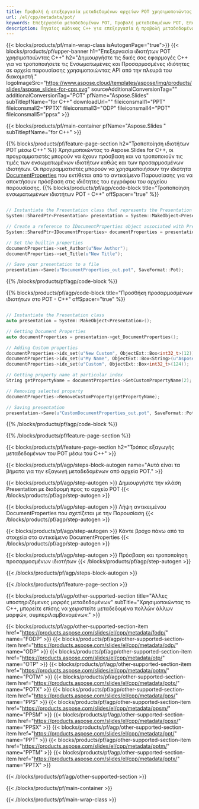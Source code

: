 ```yaml
---
title: Προβολή ή επεξεργασία μεταδεδομένων αρχείων POT χρησιμοποιώντας C++
url: /el/cpp/metadata/pot/
keywords: Επεξεργασία μεταδεδομένων POT, Προβολή μεταδεδομένων POT, Επεξεργασία ιδιοτήτων POT, Προβολή ιδιοτήτων POT
description: Πηγαίος κώδικας C++ για επεξεργασία ή προβολή μεταδεδομένων μορφής POT.
---
```


{{< blocks/products/pf/main-wrap-class isAutogenPage="true">}}
{{< blocks/products/pf/upper-banner h1="Επεξεργασία ιδιοτήτων POT χρησιμοποιώντας C++" h2="Δημιουργήστε τις δικές σας εφαρμογές C++ για να τροποποιήσετε τις Ενσωματωμένες και Προσαρμοσμένες ιδιότητες σε αρχεία παρουσίασης χρησιμοποιώντας API από την πλευρά του διακομιστή." logoImageSrc="https://www.aspose.cloud/templates/aspose/img/products/slides/aspose_slides-for-cpp.svg" sourceAdditionalConversionTag="" additionalConversionTag="POT" pfName="Aspose.Slides" subTitlepfName="for C++" downloadUrl="" fileiconsmall1="PPT" fileiconsmall2="PPTX" fileiconsmall3="ODP" fileiconsmall4="POT" fileiconsmall5="ppsx" >}}

{{< blocks/products/pf/main-container pfName="Aspose.Slides " subTitlepfName="for C++" >}}

{{% blocks/products/pf/feature-page-section  h2="Τροποποίηση ιδιοτήτων POT μέσω C++" %}}
Χρησιμοποιώντας το Aspose.Slides for C++, οι προγραμματιστές μπορούν να έχουν πρόσβαση και να τροποποιούν τις τιμές των ενσωματωμένων ιδιοτήτων καθώς και των προσαρμοσμένων ιδιοτήτων. Οι προγραμματιστές μπορούν να χρησιμοποιήσουν την ιδιότητα [DocumentProperties](https://reference.aspose.com/slides/cpp/aspose.slides/documentproperties/) που εκτίθεται από το αντικείμενο Παρουσίασης για να αποκτήσουν πρόσβαση στις ιδιότητες του εγγράφου του αρχείου παρουσίασης.
{{% blocks/products/pf/agp/code-block title="Τροποποίηση ενσωματωμένων ιδιοτήτων POT - C++" offSpacer="true" %}}

```cpp

// Instantiate the Presentation class that represents the Presentation
System::SharedPtr<Presentation> presentation = System::MakeObject<Presentation>(u"presentation.pot");

// Create a reference to IDocumentProperties object associated with Presentation
System::SharedPtr<IDocumentProperties> documentProperties = presentation->get_DocumentProperties();

// Set the builtin properties
documentProperties->set_Author(u"New Author");
documentProperties->set_Title(u"New Title");

// Save your presentation to a file
presentation->Save(u"DocumentProperties_out.pot", SaveFormat::Pot);
```

{{% /blocks/products/pf/agp/code-block %}}

{{% blocks/products/pf/agp/code-block title="Προσθήκη προσαρμοσμένων ιδιοτήτων στο POT - C++" offSpacer="true" %}}

```cpp

// Instantiate the Presentation class
auto presentation = System::MakeObject<Presentation>();

// Getting Document Properties
auto documentProperties = presentation->get_DocumentProperties();

// Adding Custom properties
documentProperties->idx_set(u"New Custom", ObjectExt::Box<int32_t>(12));
documentProperties->idx_set(u"My Name", ObjectExt::Box<String>(u"Aspose Metadata Editor"));
documentProperties->idx_set(u"Custom", ObjectExt::Box<int32_t>(124));

// Getting property name at particular index
String getPropertyName = documentProperties->GetCustomPropertyName(2);

// Removing selected property
documentProperties->RemoveCustomProperty(getPropertyName);

// Saving presentation
presentation->Save(u"CustomDocumentProperties_out.pot", SaveFormat::Pot);
```

{{% /blocks/products/pf/agp/code-block %}}

{{% /blocks/products/pf/feature-page-section %}}

{{< blocks/products/pf/feature-page-section  h2="Τρόπος εξαγωγής μεταδεδομένων του POT μέσω του C++" >}}

{{< blocks/products/pf/agp/steps-block-autogen name="Αυτά είναι τα βήματα για την εξαγωγή μεταδεδομένων από αρχεία POT." >}}

{{< blocks/products/pf/agp/step-autogen >}}
Δημιουργήστε την κλάση Presentation με διαδρομή προς το αρχείο POT
{{< /blocks/products/pf/agp/step-autogen >}}

{{< blocks/products/pf/agp/step-autogen >}}
Λήψη αντικειμένου DocumentProperties που σχετίζεται με την Παρουσίαση
{{< /blocks/products/pf/agp/step-autogen >}}

{{< blocks/products/pf/agp/step-autogen >}}
Κάντε βρόχο πάνω από τα στοιχεία στο αντικείμενο DocumentProperties
{{< /blocks/products/pf/agp/step-autogen >}}

{{< blocks/products/pf/agp/step-autogen >}}
Πρόσβαση και τροποποίηση προσαρμοσμένων ιδιοτήτων
{{< /blocks/products/pf/agp/step-autogen >}}

{{< /blocks/products/pf/agp/steps-block-autogen >}}

{{< /blocks/products/pf/feature-page-section >}}

{{< blocks/products/pf/agp/other-supported-section title="Άλλες υποστηριζόμενες μορφές μεταδεδομένων" subTitle="Χρησιμοποιώντας το C++, μπορείτε επίσης να χειριστείτε μεταδεδομένα πολλών άλλων μορφών, συμπεριλαμβανομένων." >}}

{{< blocks/products/pf/agp/other-supported-section-item href="https://products.aspose.com/slides/el/cpp/metadata/fodp/" name="FODP" >}}
{{< blocks/products/pf/agp/other-supported-section-item href="https://products.aspose.com/slides/el/cpp/metadata/odp/" name="ODP" >}}
{{< blocks/products/pf/agp/other-supported-section-item href="https://products.aspose.com/slides/el/cpp/metadata/otp/" name="OTP" >}}
{{< blocks/products/pf/agp/other-supported-section-item href="https://products.aspose.com/slides/el/cpp/metadata/potm/" name="POTM" >}}
{{< blocks/products/pf/agp/other-supported-section-item href="https://products.aspose.com/slides/el/cpp/metadata/potx/" name="POTX" >}}
{{< blocks/products/pf/agp/other-supported-section-item href="https://products.aspose.com/slides/el/cpp/metadata/pps/" name="PPS" >}}
{{< blocks/products/pf/agp/other-supported-section-item href="https://products.aspose.com/slides/el/cpp/metadata/ppsm/" name="PPSM" >}}
{{< blocks/products/pf/agp/other-supported-section-item href="https://products.aspose.com/slides/el/cpp/metadata/ppsx/" name="PPSX" >}}
{{< blocks/products/pf/agp/other-supported-section-item href="https://products.aspose.com/slides/el/cpp/metadata/ppt/" name="PPT" >}}
{{< blocks/products/pf/agp/other-supported-section-item href="https://products.aspose.com/slides/el/cpp/metadata/pptm/" name="PPTM" >}}
{{< blocks/products/pf/agp/other-supported-section-item href="https://products.aspose.com/slides/el/cpp/metadata/pptx/" name="PPTX" >}}


{{< /blocks/products/pf/agp/other-supported-section >}}

{{< /blocks/products/pf/main-container >}}
    
{{< /blocks/products/pf/main-wrap-class >}}